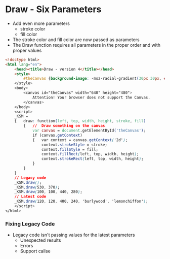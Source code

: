 # Draw - Six Parameters

- Add even more parameters
  - stroke color
  - fill color
- The stroke color and fill color are now passed as parameters
- The Draw function requires all parameters in the proper order and with proper values

```html
<!doctype html>
<html lang="en">
	<head><title>Draw - version 4</title></head>
	<style>
		#theCanvas {background-image: -moz-radial-gradient(30px 30px, #FFF, #EEF);
	</style>
	<body>
		<canvas id="theCanvas" width="640" height="480">
			Attention! Your browser does not support the Canvas.
		</canvas>
	</body>
	<script>
	_KSM = 
	{	draw: function(left, top, width, height, stroke, fill)
		{	//	Draw something on the canvas
			var canvas = document.getElementById('theCanvas');
			if (canvas.getContext)
			{	var context = canvas.getContext('2d');
				context.strokeStyle = stroke;
				context.fillStyle = fill;
				context.fillRect(left, top, width, height);
				context.strokeRect(left, top, width, height);
			}
		}
	}
	// Legacy code
	_KSM.draw();
	_KSM.draw(530, 370);
	_KSM.draw(100, 100, 440, 280);
	// Latest code
	_KSM.draw(120, 120, 400, 240, 'burlywood', 'lemonchiffon');
	</script>
</html>
```

### Fixing Legacy Code
- Legacy code isn't passing values for the latest parameters  
  - Unexpected results
  - Errors
  - Support callse

